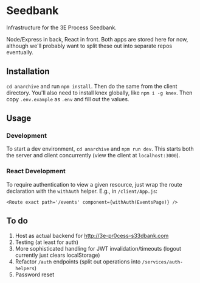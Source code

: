 # Seedbank

Infrastructure for the 3E Process Seedbank.

Node/Express in back, React in front.
Both apps are stored here for now, although we'll probably want to split these out into separate repos eventually.

## Installation

`cd anarchive` and run `npm install`. Then do the same from the client directory. You'll also need to install knex globally, like `npm i -g knex`. Then copy `.env.example` as `.env` and fill out the values.

## Usage

### Development

To start a dev environment, `cd anarchive` and `npm run dev`. This starts both the server and client concurrently (view the client at `localhost:3000`).

### React Development

To require authentication to view a given resource, just wrap the route declaration with the `withAuth` helper. E.g., in `/client/App.js`:

```
<Route exact path='/events' component={withAuth(EventsPage)} />
```

## To do

1. Host as actual backend for http://3e-pr0cess-s33dbank.com
2. Testing (at least for auth)
3. More sophisticated handling for JWT invalidation/timeouts (logout currently just clears localStorage)
4. Refactor `/auth` endpoints (split out operations into `/services/auth-helpers`)
5. Password reset
